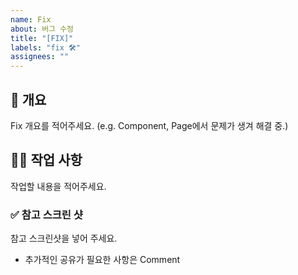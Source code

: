 ```yaml
---
name: Fix
about: 버그 수정
title: "[FIX]"
labels: "fix 🛠"
assignees: ""
---
```


## 📌 개요

Fix 개요를 적어주세요. (e.g. Component, Page에서 문제가 생겨 해결 중.)

## 👩‍💻 작업 사항

작업할 내용을 적어주세요.

### ✅ 참고 스크린 샷

참고 스크린샷을 넣어 주세요.

- 추가적인 공유가 필요한 사항은 Comment
